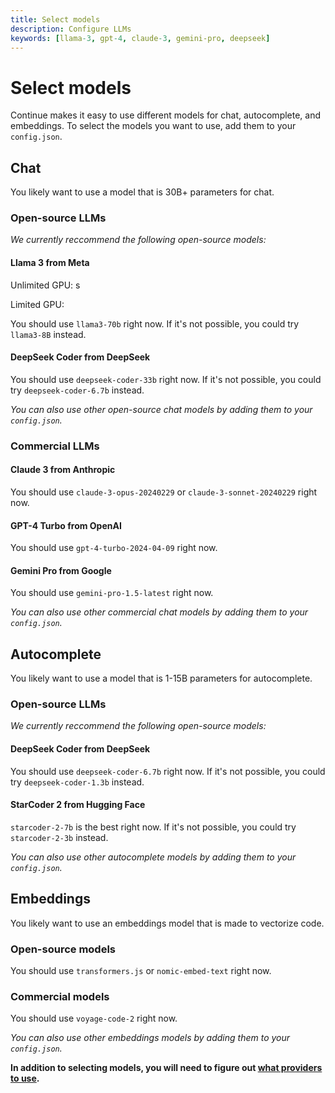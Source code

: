 ```yaml
---
title: Select models
description: Configure LLMs
keywords: [llama-3, gpt-4, claude-3, gemini-pro, deepseek]
---
```


# Select models

Continue makes it easy to use different models for chat, autocomplete, and embeddings. To select the models you want to use, add them to your `config.json`.

## Chat

You likely want to use a model that is 30B+ parameters for chat.

### Open-source LLMs

*We currently reccommend the following open-source models:*

#### Llama 3 from Meta

Unlimited GPU: s

Limited GPU: 

You should use `llama3-70b` right now. If it's not possible, you could try `llama3-8B` instead.

#### DeepSeek Coder from DeepSeek

You should use `deepseek-coder-33b` right now. If it's not possible, you could try `deepseek-coder-6.7b` instead.

*You can also use other open-source chat models by adding them to your `config.json`.*

### Commercial LLMs

#### Claude 3 from Anthropic

You should use `claude-3-opus-20240229` or `claude-3-sonnet-20240229` right now.

#### GPT-4 Turbo from OpenAI

You should use `gpt-4-turbo-2024-04-09` right now.

#### Gemini Pro from Google

You should use `gemini-pro-1.5-latest` right now.

*You can also use other commercial chat models by adding them to your `config.json`.*

## Autocomplete

You likely want to use a model that is 1-15B parameters for autocomplete.

### Open-source LLMs

*We currently reccommend the following open-source models:*

#### DeepSeek Coder from DeepSeek

You should use `deepseek-coder-6.7b` right now. If it's not possible, you could try `deepseek-coder-1.3b` instead.

#### StarCoder 2 from Hugging Face

`starcoder-2-7b` is the best right now. If it's not possible, you could try `starcoder-2-3b` instead.

*You can also use other autocomplete models by adding them to your `config.json`.*

## Embeddings

You likely want to use an embeddings model that is made to vectorize code.

### Open-source models

You should use `transformers.js` or `nomic-embed-text` right now.

### Commercial models

You should use `voyage-code-2` right now.

*You can also use other embeddings models by adding them to your `config.json`.*

**In addition to selecting models, you will need to figure out [what providers to use](./select-provider.md).**